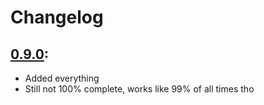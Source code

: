 # Changelog
## [0.9.0]:
- Added everything
- Still not 100% complete, works like 99% of all times tho

[0.9.0]: https://github.com/BoogiePunk/KissAnime-AreYouHuman-Solver/releases/tag/0.9.0
